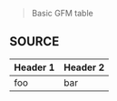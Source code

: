 > Basic GFM table

## SOURCE

| Header 1 | Header 2 |
| ---------|----------|
| foo      | bar      |
